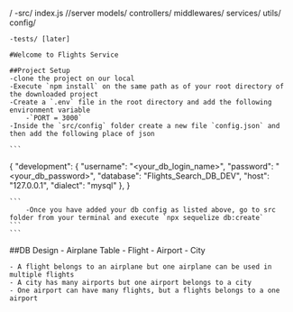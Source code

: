 /
    -src/
        index.js //server
        models/
        controllers/
        middlewares/
        services/
        utils/
        config/
        
    -tests/ [later]
    
    #Welcome to Flights Service
    
    ##Project Setup
    -clone the project on our local
    -Execute `npm install` on the same path as of your root directory of the downloaded project
    -Create a `.env` file in the root directory and add the following environment variable
        -`PORT = 3000`
    -Inside the `src/config` folder create a new file `config.json` and then add the following place of json

    ```
 {
  "development": {
    "username": "<your_db_login_name>",
    "password": "<your_db_password>",
    "database": "Flights_Search_DB_DEV",
    "host": "127.0.0.1",
    "dialect": "mysql"
  },
}

    ```
        -Once you have added your db config as listed above, go to src folder from your terminal and execute `npx sequelize db:create`
    ```
    ```

##DB Design
    - Airplane Table
    - Flight
    - Airport
    - City
    
    - A flight belongs to an airplane but one airplane can be used in multiple flights
    - A city has many airports but one airport belongs to a city
    - One airport can have many flights, but a flights belongs to a one airport
